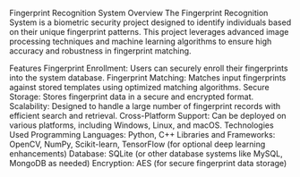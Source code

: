 Fingerprint Recognition System
Overview
The Fingerprint Recognition System is a biometric security project designed to identify individuals based on their unique fingerprint patterns. This project leverages advanced image processing techniques and machine learning algorithms to ensure high accuracy and robustness in fingerprint matching.

Features
Fingerprint Enrollment: Users can securely enroll their fingerprints into the system database.
Fingerprint Matching: Matches input fingerprints against stored templates using optimized matching algorithms.
Secure Storage: Stores fingerprint data in a secure and encrypted format.
Scalability: Designed to handle a large number of fingerprint records with efficient search and retrieval.
Cross-Platform Support: Can be deployed on various platforms, including Windows, Linux, and macOS.
Technologies Used
Programming Languages: Python, C++
Libraries and Frameworks: OpenCV, NumPy, Scikit-learn, TensorFlow (for optional deep learning enhancements)
Database: SQLite (or other database systems like MySQL, MongoDB as needed)
Encryption: AES (for secure fingerprint data storage)
